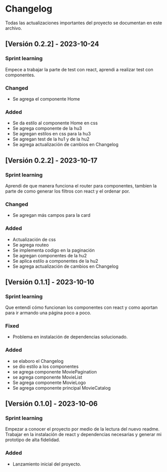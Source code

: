 # Changelog

Todas las actualizaciones importantes del proyecto se documentan en este archivo.

## [Versión 0.2.2] - 2023-10-24

### Sprint learning
Empece a trabajar la parte de test con react, aprendi a realizar test con componentes.

### Changed
- Se agrega el componente Home

### Added
- Se da estilo al componente Home en css
- Se agrega componente de la hu3
- Se agregan estilos en css para la hu3
- Se agregan test de la hu1 y de la hu2
- Se agrega actualización de cambios en Changelog

## [Versión 0.2.2] - 2023-10-17

### Sprint learning
Aprendi de que manera funciona el router para componentes, tambien la parte de como generar los filtros con react y el ordenar por.

### Changed
- Se agregan más campos para la card

### Added
- Actualización de css
- Se agrega routeo
- Se implementa codigo en la paginación
- Se agregan componentes de la hu2
- Se aplica estilo a componentes de la hu2
- Se agrega actualización de cambios en Changelog

## [Versión 0.1.1] - 2023-10-10

### Sprint learning
Que entendí cómo funcionan los componentes con react y como aportan para ir armando una página poco a poco.

### Fixed
- Problema en instalación de dependencias solucionado.

### Added
- se elaboro el Changelog
- se dio estilo a los componentes
- se agrega componente MoviePagination
- se agrega componente MovieList
- Se agrega componente MovieLogo
- Se agrega componente principal MovieCatalog

## [Versión 0.1.0] - 2023-10-06

### Sprint learning
Empezar a conocer el proyecto por medio de la lectura del nuevo readme. Trabajar en la instalación de react y dependencias necesarias y generar mi prototipo de alta fidelidad.

### Added
- Lanzamiento inicial del proyecto.

